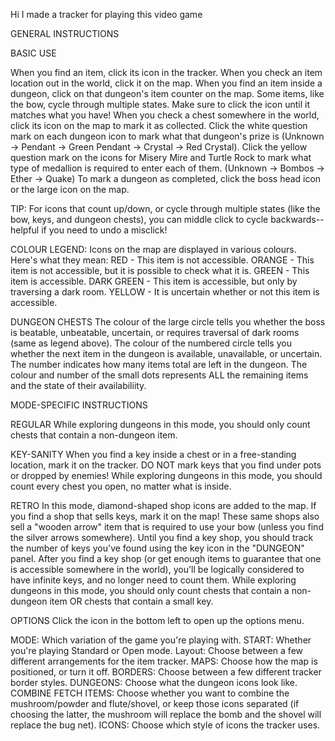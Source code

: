 Hi I made a tracker for playing this video game


GENERAL INSTRUCTIONS

BASIC USE

When you find an item, click its icon in the tracker. When you check an item location out in the world, click it on the map. When you find an item inside a dungeon, click on that dungeon's item counter on the map.
Some items, like the bow, cycle through multiple states. Make sure to click the icon until it matches what you have!
When you check a chest somewhere in the world, click its icon on the map to mark it as collected.
Click the white question mark on each dungeon icon to mark what that dungeon's prize is
(Unknown -> Pendant -> Green Pendant -> Crystal -> Red Crystal).
Click the yellow question mark on the icons for Misery Mire and Turtle Rock to mark what type of medallion is required to enter each of them.
(Unknown -> Bombos -> Ether -> Quake)
To mark a dungeon as completed, click the boss head icon or the large icon on the map.

TIP: For icons that count up/down, or cycle through multiple states (like the bow, keys, and dungeon chests), you can middle click to cycle backwards-- helpful if you need to undo a misclick!

COLOUR LEGEND:
Icons on the map are displayed in various colours. Here's what they mean:
RED - This item is not accessible.
ORANGE - This item is not accessible, but it is possible to check what it is.
GREEN - This item is accessible.
DARK GREEN - This item is accessible, but only by traversing a dark room.
YELLOW - It is uncertain whether or not this item is accessible.

DUNGEON CHESTS
The colour of the large circle tells you whether the boss is beatable, unbeatable, uncertain, or requires traversal of dark rooms (same as legend above).
The colour of the numbered circle tells you whether the next item in the dungeon is available, unavailable, or uncertain. The number indicates how many items total are left in the dungeon.
The colour and number of the small dots represents ALL the remaining items and the state of their availabiliity.


MODE-SPECIFIC INSTRUCTIONS

REGULAR
While exploring dungeons in this mode, you should only count chests that contain a non-dungeon item.

KEY-SANITY
When you find a key inside a chest or in a free-standing location, mark it on the tracker.
DO NOT mark keys that you find under pots or dropped by enemies!
While exploring dungeons in this mode, you should count every chest you open, no matter what is inside.

RETRO
In this mode, diamond-shaped shop icons are added to the map. If you find a shop that sells keys, mark it on the map! These same shops also sell a "wooden arrow" item that is required to use your bow (unless you find the silver arrows somewhere).
Until you find a key shop, you should track the number of keys you've found using the key icon in the "DUNGEON" panel.
After you find a key shop (or get enough items to guarantee that one is accessible somewhere in the world), you'll be logically considered to have infinite keys, and no longer need to count them.
While exploring dungeons in this mode, you should only count chests that contain a non-dungeon item OR chests that contain a small key.


OPTIONS
Click the icon in the bottom left to open up the options menu.

MODE: Which variation of the game you're playing with.
START: Whether you're playing Standard or Open mode.
Layout: Choose between a few different arrangements for the item tracker.
MAPS: Choose how the map is positioned, or turn it off.
BORDERS: Choose between a few different tracker border styles.
DUNGEONS: Choose what the dungeon icons look like.
COMBINE FETCH ITEMS: Choose whether you want to combine the mushroom/powder and flute/shovel, or keep those icons separated (if choosing the latter, the mushroom will replace the bomb and the shovel will replace the bug net).
ICONS: Choose which style of icons the tracker uses.
